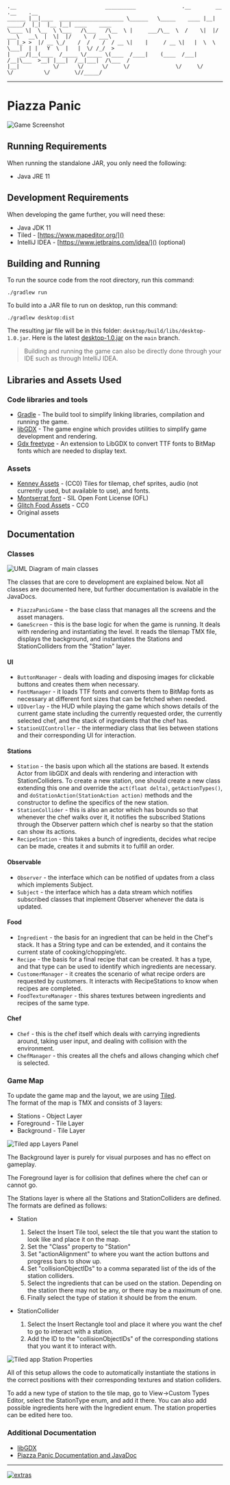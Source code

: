 ```
.__                             __________               .__        __  .__    .__                 
______ |__|____  _____________________ \______   \_____    ____ |__| _____/  |_|  |__ |__| ____    ____   
\____ \|  \__  \ \___   /\___   /\__  \ |     ___/\__  \  /    \|  |/ ___\   __\  |  \|  |/    \  / ___\  
|  |_> >  |/ __ \_/    /  /    /  / __ \|    |     / __ \|   |  \  \  \___|  | |   Y  \  |   |  \/ /_/  > 
|   __/|__(____  /_____ \/_____ \(____  /____|    (____  /___|  /__|\___  >__| |___|  /__|___|  /\___  /  
|__|           \/      \/      \/     \/               \/     \/        \/          \/        \//_____/   
```

---
# Piazza Panic

![Game Screenshot](screenshots/game.png)

## Running Requirements

When running the standalone JAR, you only need the following:

- Java JRE 11

## Development Requirements

When developing the game further, you will need these:

- Java JDK 11
- Tiled - [https://www.mapeditor.org/]()
- IntelliJ IDEA - [https://www.jetbrains.com/idea/]() (optional)

## Building and Running

To run the source code from the root directory, run this command:

```shell
./gradlew run
```

To build into a JAR file to run on desktop, run this command:

```shell
./gradlew desktop:dist
```

The resulting jar file will be in this folder: `desktop/build/libs/desktop-1.0.jar`.
Here is the latest [desktop-1.0.jar](desktop/build/libs/desktop-1.0.jar) on the `main` branch.

> Building and running the game can also be directly done through your IDE such as through IntelliJ
> IDEA.

## Libraries and Assets Used

### Code libraries and tools

- [Gradle](https://gradle.org/) - The build tool to simplify linking libraries, compilation and
  running the game.
- [libGDX](https://libgdx.com/) - The game engine which provides utilities to simplify game
  development and rendering.
- [Gdx freetype](https://libgdx.com/wiki/extensions/gdx-freetype/) - An extension to LibGDX to
  convert TTF fonts to BitMap fonts which are needed to display text.

### Assets

- [Kenney Assets](https://kenney.nl/) - (CC0) Tiles for tilemap, chef sprites, audio (not currently
  used, but available to use), and fonts.
- [Montserrat font](https://www.fontspace.com/montserrat-font-f16544) - SIL Open Font License (OFL)
- [Glitch Food Assets](https://opengameart.org/content/cc0-food-icons) - CC0
- Original assets

## Documentation

### Classes

![UML Diagram of main classes](screenshots/overall_uml.png)

The classes that are core to development are explained below. Not all classes are documented here,
but further documentation is available in the JavaDocs.

- `PiazzaPanicGame` - the base class that manages all the screens and the asset managers.
- `GameScreen` - this is the base logic for when the game is running. It deals with rendering and
  instantiating the level. It reads the tilemap TMX file, displays the background, and instantiates
  the Stations and StationColliders from the "Station" layer.

#### UI

- `ButtonManager` - deals with loading and disposing images for clickable buttons and creates them
  when necessary.
- `FontManager` - it loads TTF fonts and converts them to BitMap fonts as necessary at different
  font
  sizes that can be fetched when needed.
- `UIOverlay` - the HUD while playing the game which shows details of the current game state
  including
  the currently requested order, the currently selected chef, and the stack of ingredients that the
  chef has.
- `StationUIController` - the intermediary class that lies between stations and their corresponding
  UI
  for interaction.

#### Stations

- `Station` - the basis upon which all the stations are based. It extends Actor from libGDX and
  deals
  with rendering and interaction with StationColliders. To create a new station, one should create
  a new class extending this one and override the `act(float delta)`, `getActionTypes()`, and
  `doStationAction(StationAction action)` methods and the constructor to define the specifics of the
  new station.
- `StationCollider` - this is also an actor which has bounds so that whenever the chef walks over
  it,
  it notifies the subscribed Stations through the Observer pattern which chef is nearby so that the
  station can show its actions.
- `RecipeStation` - this takes a bunch of ingredients, decides what recipe can be made, creates it
  and
  submits it to fulfill an order.

#### Observable

- `Observer` - the interface which can be notified of updates from a class which implements Subject.
- `Subject` - the interface which has a data stream which notifies subscribed classes that implement
  Observer whenever the data is updated.

#### Food

- `Ingredient` - the basis for an ingredient that can be held in the Chef's stack. It has a String
  type and can be extended, and it contains the current state of cooking/chopping/etc.
- `Recipe` - the basis for a final recipe that can be created. It has a type, and that type can be
  used to identify which ingredients are necessary.
- `CustomerManager` - it creates the scenario of what recipe orders are requested by customers. It
  interacts with RecipeStations to know when recipes are completed.
- `FoodTextureManager` - this shares textures between ingredients and recipes of the same type.

#### Chef

- `Chef` - this is the chef itself which deals with carrying ingredients around, taking user input,
  and dealing with collision with the environment.
- `ChefManager` - this creates all the chefs and allows changing which chef is selected.

### Game Map

To update the game map and the layout, we are using [Tiled](http://www.mapeditor.org).</br>
The format of the map is TMX and consists of 3 layers:

- Stations - Object Layer
- Foreground - Tile Layer
- Background - Tile Layer

![Tiled app Layers Panel](screenshots/tiled_layers.png)

The Background layer is purely for visual purposes and has no effect on gameplay.

The Foreground layer is for collision that defines where the chef can or cannot go.

The Stations layer is where all the Stations and StationColliders are defined. The formats are
defined as follows:

- Station
    1. Select the Insert Tile tool, select the tile that you want the station to look like and place
       it on the map.
    2. Set the "Class" property to "Station"
    3. Set "actionAlignment" to where you want the action buttons and progress bars to show up.
    4. Set "collisionObjectIDs" to a comma separated list of the ids of the station colliders.
    5. Select the ingredients that can be used on the station. Depending on the station there may
       not be any, or there may be a maximum of one.
    6. Finally select the type of station it should be from the enum.

- StationCollider
    1. Select the Insert Rectangle tool and place it where you want the chef to go to interact with
       a station.
    2. Add the ID to the "collisionObjectIDs" of the corresponding stations that you want it to
       interact with.

![Tiled app Station Properties](screenshots/tiled_station_properties.png)

All of this setup allows the code to automatically instantiate the stations in the correct positions
with their corresponding textures and station colliders.

To add a new type of station to the tile map, go to View->Custom Types Editor, select the
StationType enum, and add it there. You can also add possible ingredients here with the Ingredient
enum. The station properties can be edited here too.

### Additional Documentation

- [libGDX](https://libgdx.com/dev/)
- [Piazza Panic Documentation and JavaDoc](https://eng1-32.github.io/)

---
[![extras](https://i.4cdn.org/g/1594686780709.png)](https://www.youtube.com/watch?v=dQw4w9WgXcQ)
